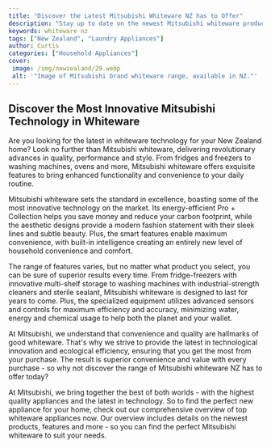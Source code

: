 ```yaml
---
title: "Discover the Latest Mitsubishi Whiteware NZ has to Offer"
description: "Stay up to date on the newest Mitsubishi whiteware products available in New Zealand. Explore the most advanced appliances with the latest features including energy efficient designs and smart connectivity. Find out which products are the best for your home or office."
keywords: whiteware nz
tags: ["New Zealand", "Laundry Appliances"]
author: Curtis
categories: ["Household Appliances"]
cover: 
 image: /img/newzealand/29.webp
 alt: '"Image of Mitsubishi brand whiteware range, available in NZ."'
---
```

## Discover the Most Innovative Mitsubishi Technology in Whiteware
Are you looking for the latest in whiteware technology for your New Zealand home? Look no further than Mitsubishi whiteware, delivering revolutionary advances in quality, performance and style. From fridges and freezers to washing machines, ovens and more, Mitsubishi whiteware offers exquisite features to bring enhanced functionality and convenience to your daily routine.

Mitsubishi whiteware sets the standard in excellence, boasting some of the most innovative technology on the market. Its energy-efficient Pro + Collection helps you save money and reduce your carbon footprint, while the aesthetic designs provide a modern fashion statement with their sleek lines and subtle beauty. Plus, the smart features enable maximum convenience, with built-in intelligence creating an entirely new level of household convenience and comfort.

The range of features varies, but no matter what product you select, you can be sure of superior results every time. From fridge-freezers with innovative multi-shelf storage to washing machines with industrial-strength cleaners and sterile sealant, Mitsubishi whiteware is designed to last for years to come. Plus, the specialized equipment utilizes advanced sensors and controls for maximum efficiency and accuracy, minimizing water, energy and chemical usage to help both the planet and your wallet.

At Mitsubishi, we understand that convenience and quality are hallmarks of good whiteware. That's why we strive to provide the latest in technological innovation and ecological efficiency, ensuring that you get the most from your purchase. The result is superior convenience and value with every purchase - so why not discover the range of Mitsubishi whiteware NZ has to offer today?

At Mitsubishi, we bring together the best of both worlds - with the highest quality appliances and the latest in technology. So to find the perfect new appliance for your home, check out our comprehensive overview of top whiteware appliances now. Our overview includes details on the newest products, features and more - so you can find the perfect Mitsubishi whiteware to suit your needs.
